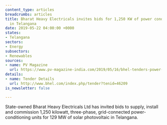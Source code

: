 ```yaml
---
content_type: articles
breadcrumbs: articles
title: Bharat Heavy Electricals invites bids for 1,250 KW of power conditioning units
  in Telangana
date: 2019-05-22 04:00:00 +0000
states:
- Telangana
sectors:
- Energy
subsectors:
- Renewables
sources:
- name: PV Magazine
  url: https://www.pv-magazine-india.com/2019/05/16/bhel-tenders-power-conditioning-units-for-129-mw-solar-project-in-telangana/
details:
- name: Tender Details
  url: http://www.bhel.com/index.php/tender?tenid=46209
is_newsletter: false

---
```

State-owned Bharat Heavy Electricals Ltd has invited bids to supply, install and commission 1,250 kilowatt, three-phase, grid-connected power-conditioning units for 129 MW of solar photovoltaic in Telangana.
